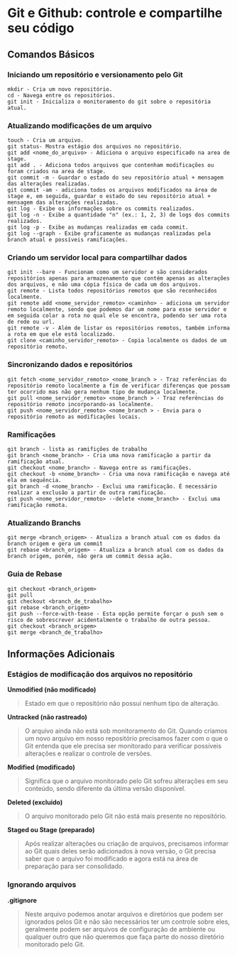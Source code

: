 # Git e Github: controle e compartilhe seu código

## Comandos Básicos
### Iniciando um repositório e versionamento pelo Git
```
mkdir - Cria um novo repositório.
cd - Navega entre os repositórios.
git init - Inicializa o monitoramento do git sobre o repositória atual.
```

### Atualizando modificações de um arquivo
```
touch - Cria um arquivo.
git status- Mostra estágio dos arquivos no repositório.
git add <nome_do_arquivo> - Adiciona o arquivo especificado na area de stage.
git add . - Adiciona todos arquivos que contenham modificações ou foram criados na area de stage.
git commit -m - Guardar o estado do seu repositório atual + mensagem das alterações realizadas.
git commit -am - adiciona todos os arquivos modificados na área de stage e, em seguida, guardar o estado do seu repositório atual + mensagem das alterações realizadas.
git log - Exibe os informações sobre os commits realizados.
git log -n - Exibe a quantidade "n" (ex.: 1, 2, 3) de logs dos commits realizados.
git log -p - Exibe as mudanças realizadas em cada commit.
git log --graph - Exibe graficamente as mudanças realizadas pela branch atual e possíveis ramificações.
```


### Criando um servidor local para compartilhar dados
```
git init --bare - Funcionam como um servidor e são considerados repositórios apenas para armazenamento que contém apenas as alterações dos arquivos, e não uma cópia física de cada um dos arquivos.
git remote - Lista todos repositórios remotos que são reconhecidos localmente.
git remote add <nome_servidor_remoto> <caminho> - adiciona um servidor remoto localmente, sendo que podemos dar um nome para esse servidor e em seguida colar a rota no qual ele se encontra, podendo ser uma rota de rede ou url.
git remote -v - Além de listar os repositórios remotos, também informa a rota em que ele está localizado.
git clone <caminho_servidor_remoto> - Copia localmente os dados de um repositório remoto.
```

### Sincronizando dados e repositórios
```
git fetch <nome_servidor_remoto> <nome_branch > - Traz referências do repositório remoto localmente a fim de verificar diferenças que possam ter ocorrido mas não gera nenhum tipo de mudança localmente.
git pull <nome_servidor_remoto> <nome_branch > - Traz referências do repositório remoto incorporando-as localmente. 
git push <nome_servidor_remoto> <nome_branch > - Envia para o repositório remoto as modificações locais.
```

### Ramificações
```
git branch - lista as ramifições de trabalho
git branch <nome_branch> - Cria uma nova ramificação a partir da ramificação atual.
git checkout <nome_branch> - Navega entre as ramificações.
git checkout -b <nome_branch> - Cria uma nova ramificação e navega até ela em sequência.
git branch -d <nome_branch> - Exclui uma ramificação. É necessário realizar a exclusão a partir de outra ramificação.
git push <nome_servidor_remoto> --delete <nome_branch> - Exclui uma ramificação remota.
```

### Atualizando Branchs
```
git merge <branch_origem> - Atualiza a branch atual com os dados da branch origem e gera um commit
git rebase <branch_origem> - Atualiza a branch atual com os dados da branch origem, porém, não gera um commit dessa ação.
```

### Guia de Rebase
```
git checkout <branch_origem>
git pull
git checkout <branch_de_trabalho>
git rebase <branch_origem>
git push --force-with-tease - Esta opção permite forçar o push sem o risco de sobrescrever acidentalmente o trabalho de outra pessoa.
git checkout <branch_origem>
git merge <branch_de_trabalho>
```


## Informações Adicionais
### Estágios de modificação dos arquivos no repositório
__Unmodified (não modificado)__
>Estado em que o repositório não possuí nenhum tipo de alteração.

__Untracked (não rastreado)__
>O arquivo ainda não está sob monitoramento do Git. Quando criamos um novo arquivo em nosso repositório precisamos fazer com o que o Git entenda que ele precisa ser monitorado para verificar possíveis alterações e realizar o controle de versões.

__Modified (modificado)__
>Significa que o arquivo monitorado pelo Git sofreu alterações em seu conteúdo, sendo diferente da última versão disponível.

__Deleted (excluido)__
>O arquivo monitorado pelo Git não está mais presente no repositório.

__Staged ou Stage (preparado)__
>Após realizar alterações ou criação de arquivos, precisamos informar ao Git quais deles serão adicionados à nova versão, o Git precisa saber que o arquivo foi modificado e agora está na área de preparação para ser consolidado.

### Ignorando arquivos
__.gitignore__
>Neste arquivo podemos anotar arquivos e diretórios que podem ser ignorados pelos Git e não são necessários ter um controle sobre eles, geralmente podem ser arquivos de configuração de ambiente ou qualquer outro que não queremos que faça parte do nosso diretório monitorado pelo Git.